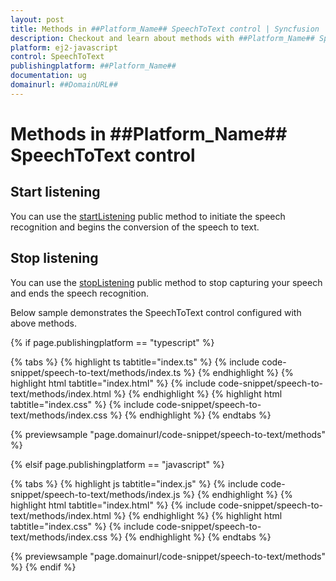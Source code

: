 ```yaml
---
layout: post
title: Methods in ##Platform_Name## SpeechToText control | Syncfusion
description: Checkout and learn about methods with ##Platform_Name## SpeechToText control of Syncfusion Essential JS 2 and more.
platform: ej2-javascript
control: SpeechToText
publishingplatform: ##Platform_Name##
documentation: ug
domainurl: ##DomainURL##
---
```


# Methods in ##Platform_Name## SpeechToText control

## Start listening

You can use the [startListening](../api/speech-to-text#startListening) public method to initiate the speech recognition and begins the conversion of the speech to text.

## Stop listening

You can use the [stopListening](../api/speech-to-text#stopListening) public method to stop capturing your speech and ends the speech recognition.

Below sample demonstrates the SpeechToText control configured with above methods.

{% if page.publishingplatform == "typescript" %}

{% tabs %}
{% highlight ts tabtitle="index.ts" %}
{% include code-snippet/speech-to-text/methods/index.ts %}
{% endhighlight %}
{% highlight html tabtitle="index.html" %}
{% include code-snippet/speech-to-text/methods/index.html %}
{% endhighlight %}
{% highlight html tabtitle="index.css" %}
{% include code-snippet/speech-to-text/methods/index.css %}
{% endhighlight %}
{% endtabs %}

{% previewsample "page.domainurl/code-snippet/speech-to-text/methods" %}

{% elsif page.publishingplatform == "javascript" %}

{% tabs %}
{% highlight js tabtitle="index.js" %}
{% include code-snippet/speech-to-text/methods/index.js %}
{% endhighlight %}
{% highlight html tabtitle="index.html" %}
{% include code-snippet/speech-to-text/methods/index.html %}
{% endhighlight %}
{% highlight html tabtitle="index.css" %}
{% include code-snippet/speech-to-text/methods/index.css %}
{% endhighlight %}
{% endtabs %}

{% previewsample "page.domainurl/code-snippet/speech-to-text/methods" %}
{% endif %}
